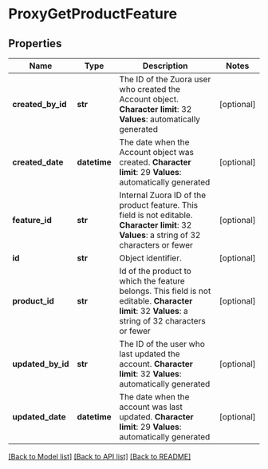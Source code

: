 # ProxyGetProductFeature

## Properties
Name | Type | Description | Notes
------------ | ------------- | ------------- | -------------
**created_by_id** | **str** | The ID of the Zuora user who created the Account object. **Character limit**: 32 **Values**: automatically generated  | [optional] 
**created_date** | **datetime** | The date when the Account object was created. **Character limit**: 29 **Values**: automatically generated  | [optional] 
**feature_id** | **str** |  Internal Zuora ID of the product feature. This field is not editable. **Character limit**: 32 **Values**: a string of 32 characters or fewer  | [optional] 
**id** | **str** | Object identifier. | [optional] 
**product_id** | **str** |  Id of the product to which the feature belongs. This field is not editable. **Character limit**: 32 **Values**: a string of 32 characters or fewer  | [optional] 
**updated_by_id** | **str** | The ID of the user who last updated the account. **Character limit**: 32 **Values**: automatically generated  | [optional] 
**updated_date** | **datetime** | The date when the account was last updated. **Character limit**: 29 **Values**: automatically generated  | [optional] 

[[Back to Model list]](../README.md#documentation-for-models) [[Back to API list]](../README.md#documentation-for-api-endpoints) [[Back to README]](../README.md)


